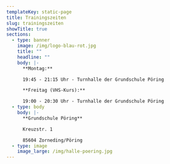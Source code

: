 ```yaml
---
templateKey: static-page
title: Trainingszeiten
slug: trainingszeiten
showTitle: true
sections:
  - type: banner
    image: /img/logo-blau-rot.jpg
    title: ""
    headline: ""
    body: |-
      **Montag:**

      19:45 - 21:15 Uhr - Turnhalle der Grundschule Pöring

      **Freitag (VHS-Kurs):**

      19:00 - 20:30 Uhr - Turnhalle der Grundschule Pöring
  - type: body
    body: |-
      **Grundschule Pöring**

      Kreuzstr. 1

      85604 Zorneding/Pöring
  - type: image
    image_large: /img/halle-poering.jpg
---
```

